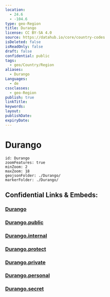 ```yaml
---
location:
  - 24.6
  - -104.6
type: geo-Region
title: Durango
license: CC BY-SA 4.0
source: https://datahub.io/core/country-codes
isDeleted: false
isReadOnly: false
draft: false
confidential: public
tags:
  - geo/Country/Region
aliases:
  - Durango
Languages:
  - de
cssclasses:
  - geo-Region
publish: true
linkTitle:
keywords:
layout:
publishDate:
expiryDate:
---
```


# Durango

```leaflet
id: Durango
zoomFeatures: true 
minZoom: 2 
maxZoom: 18
geojsonFolder: ./Durango/
markerFolder: ./Durango/
```


## Confidential Links & Embeds: 

### [Durango](/_Standards/Earth/Continent/America~Central/Mexico/States~Mexico/Durango.md) 

### [Durango.public](/_public/Earth/Continent/America~Central/Mexico/States~Mexico/Durango.public.md) 

### [Durango.internal](/_internal/Earth/Continent/America~Central/Mexico/States~Mexico/Durango.internal.md) 

### [Durango.protect](/_protect/Earth/Continent/America~Central/Mexico/States~Mexico/Durango.protect.md) 

### [Durango.private](/_private/Earth/Continent/America~Central/Mexico/States~Mexico/Durango.private.md) 

### [Durango.personal](/_personal/Earth/Continent/America~Central/Mexico/States~Mexico/Durango.personal.md) 

### [Durango.secret](/_secret/Earth/Continent/America~Central/Mexico/States~Mexico/Durango.secret.md)

